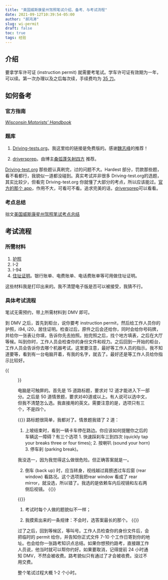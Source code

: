 ```yaml
---
title: "美国威斯康星州驾照笔试介绍、备考、与考试流程"
date: 2021-09-12T10:39:54-05:00
author: "郝鸿涛"
slug: wi-permit
draft: false
toc: true
tags: 经验
---
```

## 介绍

要拿学车许可证 (instruction permit) 就需要考笔试。学车许可证有效期为一年，可以续。第一次办理以及之后每次续，手续费均为 [35 刀](https://wisconsindot.gov/Pages/dmv/teen-driver/teen-hw-aply/driver-fees.aspx)。

## 如何备考

### 官方指南

[*Wisconsin Motorists’ Handbook*](https://wisconsindot.gov/Documents/dmv/shared/bds126-motorists-handbook.pdf)

### 题库

  1. [Driving-tests.org](https://lacrosselibrary.driving-tests.org/wisconsin/)。我这里给的链接是免费版的。感谢[魏志峰](https://math.indiana.edu/about/graduate-students/index.html#W)的推荐！

  2. [driversprep](https://driversprep.com/)。由博主[桑弧蓬矢射四方](https://iphyer.github.io/) 推荐。

[Driving-test.org](https://lacrosselibrary.driving-tests.org/wisconsin/) 那些题认真刷完，过的问题不大。Hardest 部分，罚款那些题，看不看都行，我貌似一道都没碰到。真实考试并非很多 Driving-test.org的选题，其实比较少，但看完 Driving-test.org 你就懂了大部分的考点，所以应该能过。[官方的那个 app](https://wisconsindot.gov/Pages/dmv/teen-driver/teen-hw-aply/practicetestapp.aspx)，作用不大，可看可不看。追求完美的话，[driversprep](https://driversprep.com/)可以看看。

### 考点总结

拙文[美国威斯康星州驾照笔试考点总结](/cn/2021/09/11/driving-knowledge-wi/)

## 考试流程

### 所需材料

  1. [护照](https://wisconsindot.gov/Pages/dmv/teen-driver/yr-frst-lcns/permit.aspx)
  2. I-2
  3. I-94
  4. [住址证明](https://wisconsindot.gov/Pages/dmv/license-drvs/how-to-apply/residency.aspx)。银行账单、电费账单、电话费账单等可用做住址证明。

这些材料我是打印出来的。我不清楚电子版是否可以被接受，我猜不行。

### 具体考试流程

笔试无需预约，带上所需材料到 DMV 即可。

到 DMV 之后，首先到柜台，说你要考 instruction permit，然后给工作人员你的护照，i94, i20，居住证明。检查过后，原件之后会还给你，同时会给你号码牌，并给你一张表让你填，告诉你先去拍照。拍完照之后，找个地方填表，之后在大厅等候。叫到你时，工作人员会检查你的身份文件和视力。之后回到一开始的柜台，工作人员会告诉你去哪个机器考试。这里要注意，最好等工作人员的指示。我不知道要等，看到有一台电脑开着，有我的名字，就去了。最好还是等工作人员给你指示比较好。

{{<figure src="/media/cnblog/driving/permit-test.png" caption="柜台检查完身份文件后给我的号码牌">}}

电脑是可触屏的。首先是 15 道路标题，要求对 12 道才能进入下一部分。之后是 50 道情景题，要求对40道或以上。有人说可以选中文，但我不清楚怎么选。我直接用的英文。需要注意的是，选项只有三个，不是四个。

{{<block class="tip">}}
路标题很简单，我都对了。情景题我错了 2 道：

  1. 上坡结束时，看到一辆卡车停在路边。你应该如何提醒你之后的车辆这一障碍？有三个选项
    1. 快速踩刹车三到四次 (quickly tap your breaks three or four times); 
    2. 按喇叭 (sound your horn)
    3. 停车刹 (parking break)。

  我没选一，因为我觉得这么做很危险。但正确答案就是一。

  2. 倒车 (back up) 时，应当转身，视线越过肩膀透过车后窗 (rear window) 看路况。这个选项我把rear window 看成了 rear mirror，就没选，所以错了。我选的是依赖车内后视镜和左右两侧后视镜。
{{<end>}}

{{<block class="tip">}}
1. 考试时每个人做的题貌似不一样；

2. 我摸索出来的一条规律：不会时，选答案最长的那个。
{{<end>}}

过了之后，回到等候区，等叫号。工作人员检查你的身份文件后，会把临时的 permit 给你，并告知你正式文件 7-10 个工作日寄到你的地址。也会给你一张路考知识点总结。如果你想预约路考，直接跟工作人员说，他当时就可以帮你约好。如果要取消，记得提前 24 小时通知 DMV，不然会被收费。路考貌似只有通过了才会被收费。没过不用交费。

整个笔试过程大概 1-2 个小时。


